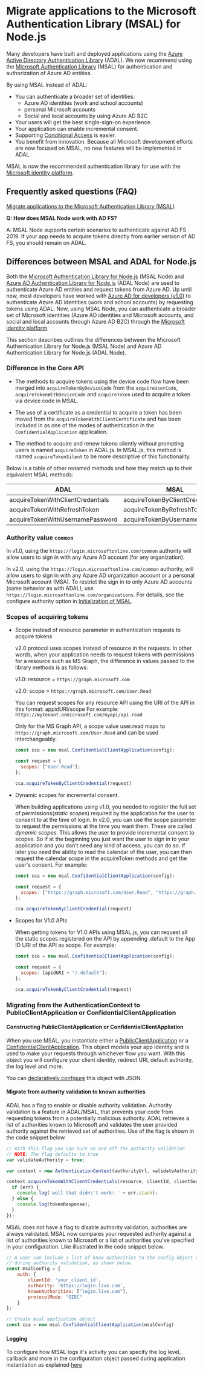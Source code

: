 # Migrate applications to the Microsoft Authentication Library (MSAL) for Node.js

Many developers have built and deployed applications using the [Azure Active Directory Authentication Library]() (ADAL). We now recommend using the [Microsoft Authentication Library]() (MSAL) for authentication and authorization of Azure AD entities.

By using MSAL instead of ADAL:

- You can authenticate a broader set of identities:
  - Azure AD identities (work and school accounts)
  - personal Microsoft accounts
  - Social and local accounts by using Azure AD B2C
- Your users will get the best single-sign-on experience.
- Your application can enable incremental consent.
- Supporting [Conditional Access]() is easier.
- You benefit from innovation. Because all Microsoft development efforts are now focused on MSAL, no new features will be implemented in ADAL.

MSAL is now the recommended authentication library for use with the [Microsoft identity platform]().

## Frequently asked questions (FAQ)

[Migrate applications to the Microsoft Authentication Library (MSAL)](https://docs.microsoft.com/en-us/azure/active-directory/develop/msal-migration)

**Q: How does MSAL Node work with AD FS?**

A: MSAL Node supports certain scenarios to authenticate against AD FS 2019. If your app needs to acquire tokens directly from earlier version of AD FS, you should remain on ADAL.

## Differences between MSAL and ADAL for Node.js

Both the [Microsoft Authentication Library for Node.js]() (MSAL Node) and [Azure AD Authentication Library for Node.js]() (ADAL Node) are used to authenticate Azure AD entities and request tokens from Azure AD. Up until now, most developers have worked with [Azure AD for developers (v1.0)]() to authenticate Azure AD identities (work and school accounts) by requesting tokens using ADAL. Now, using MSAL Node, you can authenticate a broader set of Microsoft identities (Azure AD identities and Microsoft accounts, and social and local accounts through Azure AD B2C) through the [Microsoft identity platform]().

This section describes outlines the differences between the Microsoft Authentication Library for Node.js (MSAL Node) and Azure AD Authentication Library for Node.js (ADAL Node).

### Difference in the Core API

- The methods to acquire tokens using the device code flow have been merged into `acquireTokenByDeviceCode` from the `acquireUserCode`, `acquireTokenWithDeviceCode` and `acquireToken` used to acquire a token via device code in MSAL.

- The use of a certificate as a credential to acquire a token has been moved from the `acquireTokenWithClientCertificate` and has been included in as one of the modes of authentication in the `ConfidentialApplication` application.

- The method to acquire and renew tokens silently without prompting users is named `acquireToken` in ADAL.js. In MSAL.js, this method is named `acquireTokenSilent` to be more descriptive of this functionality.

Below is a table of other renamed methods and how they match up to their equivalent MSAL methods:

| ADAL                              | MSAL                            | Notes                             |
|-----------------------------------|---------------------------------|-----------------------------------|
| acquireTokenWithClientCredentials | acquireTokenByClientCredentials |                                   |
| acquireTokenWithRefreshToken      | acquireTokenByRefreshToken      |                                   |
| acquireTokenWithUsernamePassword  | acquireTokenByUsernamePassword  |                                   |

### Authority value `common`

In v1.0, using the `https://login.microsoftonline.com/common` authority will allow users to sign in with any Azure AD account (for any organization).

In v2.0, using the `https://login.microsoftonline.com/common` authority, will allow users to sign in with any Azure AD organization account or a personal Microsoft account (MSA). To restrict the sign in to only Azure AD accounts (same behavior as with ADAL), use `https://login.microsoftonline.com/organizations`. For details, see the configure authority option in [Initialization of MSAL](https://github.com/AzureAD/microsoft-authentication-library-for-js/blob/dev/lib/msal-node/docs/initialize-public-client-application.md#initialization-of-msal).

### Scopes of acquiring tokens

- Scope instead of resource parameter in authentication requests to acquire tokens

  v2.0 protocol uses scopes instead of resource in the requests. In other words, when your application needs to request tokens with permissions for a resource such as MS Graph, the difference in values passed to the library methods is as follows:

  v1.0: resource = `https://graph.microsoft.com`

  v2.0: scope = `https://graph.microsoft.com/User.Read`

  You can request scopes for any resource API using the URI of the API in this format: appidURI/scope For example: `https://mytenant.onmicrosoft.com/myapi/api.read`

  Only for the MS Graph API, a scope value user.read maps to `https://graph.microsoft.com/User.Read` and can be used interchangeably.

  ```js
  const cca = new msal.ConfidentialClientApplication(config);

  const request = {
    scopes: ["User.Read"];
  };

  cca.acquireTokenByClientCredential(request)
  ```

- Dynamic scopes for incremental consent.

  When building applications using v1.0, you needed to register the full set of permissions(*static scopes*) required by the application for the user to consent to at the time of login. In v2.0, you can use the scope parameter to request the permissions at the time you want them. These are called *dynamic scopes*. This allows the user to provide incremental consent to scopes. So if at the beginning you just want the user to sign in to your application and you don’t need any kind of access, you can do so. If later you need the ability to read the calendar of the user, you can then request the calendar scope in the acquireToken methods and get the user's consent. For example:

  ```js
  const cca = new msal.ConfidentialClientApplication(config);

  const request = {
    scopes: ["https://graph.microsoft.com/User.Read", "https://graph.microsoft.com/Calendar.Read"];
  };

  cca.acquireTokenByClientCredential(request)
  ```

- Scopes for V1.0 APIs

  When getting tokens for V1.0 APIs using MSAL.js, you can request all the static scopes registered on the API by appending .default to the App ID URI of the API as scope. For example:

  ```js
  const cca = new msal.ConfidentialClientApplication(config);

  const request = {
    scopes: [apidURI + "/.default"];
  };

  cca.acquireTokenByClientCredential(request)
  ```

### Migrating from the AuthenticationContext to PublicClientApplication or ConfidentialClientApplication

#### Constructing PublicClientApplication or ConfidentialClientAppliation

When you use MSAL, you instantiate either a [PublicClientApplication](https://github.com/AzureAD/microsoft-authentication-library-for-js/blob/dev/lib/msal-node/docs/initialize-public-client-application.md) or a [ConfidentialClientApplication](https://github.com/AzureAD/microsoft-authentication-library-for-js/blob/dev/lib/msal-node/docs/initialize-confidential-client-application.md). This object models your app identity and is used to make your requests through whichever flow you want. With this object you will configure your client identity, redirect URI, default authority, the log level and more.

You can [declaratively configure](https://github.com/AzureAD/microsoft-authentication-library-for-js/blob/dev/lib/msal-node/docs/configuration.md) this object with JSON.

#### Migrate from authority validation to known authorities

ADAL has a flag to enable or disable authority validation.  Authority validation is a feature in ADAL/MSAL, that prevents your code from requesting tokens from a potentially malicious authority. ADAL retrieves a list of authorities known to Microsoft and validates the user provided authority against the retrieved set of authorities. Use of the flag is shown in the code snippet below.

```js
// With this flag you can turn on and off the authority validation
// NOTE: The flag defaults to true
var validateAuthority = true;

var context = new AuthenticationContext(authorityUrl, validateAuthority);

context.acquireTokenWithClientCredentials(resource, clientId, clientSecret, function(err, tokenResponse) {
  if (err) {
    console.log('well that didn\'t work: ' + err.stack);
  } else {
    console.log(tokenResponse);
  }
});
```

MSAL does not have a flag to disable authority validation, authorities are always validated. MSAL now compares your requested authority against a list of authorities known to Microsoft or a list of authorities you've specified in your configuration. Like illustrated in the code snippet below.

```js
// A user can include a list of know authorities to the config object to be used
// during authority validation, as shown below.
const msalConfig = {
    auth: {
        clientId: 'your_client_id',
        authority: 'https://login.live.com',
        knownAuthorities: ["login.live.com"],
        protocolMode: "OIDC"
    }
};

// Create msal application object
const cca = new msal.ConfidentialClientApplication(msalConfig)
```

#### Logging

To configure how MSAL logs it's activity you can specify the log level, callback and more in the configuration object passed during application instantiation as explained [here](https://github.com/AzureAD/microsoft-authentication-library-for-js/blob/dev/lib/msal-node/docs/configuration.md)